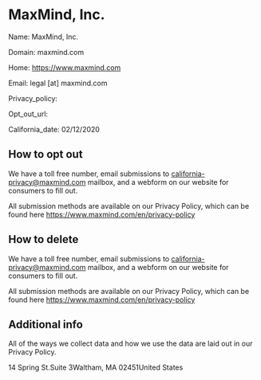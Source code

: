 
# MaxMind, Inc.

Name: MaxMind, Inc.

Domain: maxmind.com

Home: https://www.maxmind.com

Email: legal [at] maxmind.com

Privacy_policy: 

Opt_out_url: 

California_date: 02/12/2020



## How to opt out

We have a toll free number, email submissions to california-privacy@maxmind.com mailbox, and a webform on our website for consumers to fill out. 

All submission methods are available on our Privacy Policy, which can be found here https://www.maxmind.com/en/privacy-policy

## How to delete

We have a toll free number, email submissions to california-privacy@maxmind.com mailbox, and a webform on our website for consumers to fill out. 

All submission methods are available on our Privacy Policy, which can be found here https://www.maxmind.com/en/privacy-policy

## Additional info

All of the ways we collect data and how we use the data are laid out in our Privacy Policy.

14 Spring St.Suite 3Waltham, MA 02451United States


